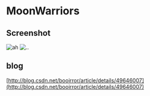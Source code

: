MoonWarriors
======
## Screenshot

![ah](http://img.blog.csdn.net/20151104230858327?watermark/2/text/aHR0cDovL2Jsb2cuY3Nkbi5uZXQv/font/5a6L5L2T/fontsize/400/fill/I0JBQkFCMA==/dissolve/70/gravity/Center)
![..](http://img.blog.csdn.net/20151104232436368?watermark/2/text/aHR0cDovL2Jsb2cuY3Nkbi5uZXQv/font/5a6L5L2T/fontsize/400/fill/I0JBQkFCMA==/dissolve/70/gravity/Center)

## blog

[http://blog.csdn.net/booirror/article/details/49646007](http://blog.csdn.net/booirror/article/details/49646007)